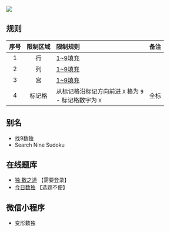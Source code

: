 ![](https://cn.sudoku.today/pic/04/search9/69755_58091.png)

## 规则
| 序号 | 限制区域 | 限制规则 | 备注 |
| :---: | :---: | :--- | :---: |
| 1 | 行 | [1~9填充] | |
| 2 | 列 | [1~9填充] | |
| 3 | 宫 | [1~9填充] | |
| 4 | 标记格 | 从标记格沿标记方向前进 `X` 格为 `9`<br/>- 标记格数字为 `X` | 全标 |

## 别名
- 找9数独
- Search Nine Sudoku

## 在线题库
- [独·数之道](http://www.sudokufans.org.cn/lx/game.index.php?type=find9) 【需要登录】
- [今日数独](https://cn.sudoku.today/g-search-9-sudoku/) 【选题不便】

## 微信小程序
- 变形数独

[1~9填充]: ../../../../../../rules.md#1~9填充